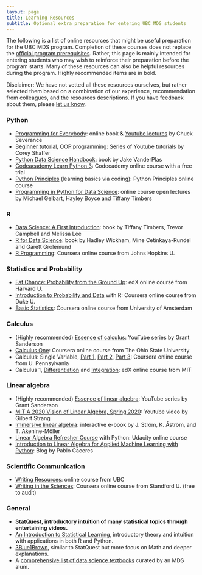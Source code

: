 ```yaml
---
layout: page
title: Learning Resources
subtitle: Optional extra preparation for entering UBC MDS students
---
```


The following is a list of online resources that might be useful preparation for the UBC MDS program. Completion of these courses
does not replace the [official program prerequisites](http://masterdatascience.science.ubc.ca/admissions). Rather, this page is
mainly intended for entering students who may wish to reinforce their preparation before the program starts.
Many of these resources can also be helpful resources during the program. Highly recommended items are in bold.

Disclaimer: We have not vetted all these resources ourselves, but rather selected them based on a combination of our experience, recommendation from colleagues, and the resources descriptions.
If you have feedback about them, please [let us know](http://masterdatascience.science.ubc.ca/contact-us).

### Python
- [Programming for Everybody](https://www.py4e.com/): online book & [Youtube lectures](https://www.youtube.com/watch?v=8DvywoWv6fI&t=9009s) by Chuck Severance
- [Beginner tutorial](https://www.youtube.com/playlist?list=PL-osiE80TeTskrapNbzXhwoFUiLCjGgY7), [OOP programming](https://www.youtube.com/playlist?list=PL-osiE80TeTsqhIuOqKhwlXsIBIdSeYtc): Series of Youtube tutorials by Corey Shaffer
- [Python Data Science Handbook](https://jakevdp.github.io/PythonDataScienceHandbook/): book by Jake VanderPlas
- [Codeacademy Learn Python 3](https://www.codecademy.com/learn/learn-python-3): Codecademy online course with a free trial
- [Python Principles](https://pythonprinciples.com/) (learning basics via coding): Python Principles online course
- [Programming in Python for Data Science](https://prog-learn.mds.ubc.ca/): online course open lectures by Michael Gelbart, Hayley Boyce and Tiffany Timbers

### R
- [Data Science: A First Introduction](https://datasciencebook.ca/): book by Tiffany Timbers, Trevor Campbell and Melissa Lee
- [R for Data Science](https://r4ds.hadley.nz/): book by Hadley Wickham, Mine Cetinkaya-Rundel and Garett Grolemund
- [R Programming](https://www.coursera.org/learn/r-programming): Coursera online course from Johns Hopkins U.

### Statistics and Probability
- [Fat Chance: Probability from the Ground Up](https://www.edx.org/course/fat-chance-probability-ground-up-1): edX online course from Harvard U.
- [Introduction to Probability and Data](https://www.coursera.org/learn/probability-intro) with R: Coursera online course from Duke U.
- [Basic Statistics](https://www.coursera.org/learn/basic-statistics): Coursera online course from University of Amsterdam

### Calculus
- (Highly recommended) [Essence of calculus](https://www.youtube.com/watch?v=WUvTyaaNkzM&list=PLZHQObOWTQDMsr9K-rj53DwVRMYO3t5Yr): YouTube series by Grant Sanderson
- [Calculus One](https://www.coursera.org/learn/calculus1): Coursera online course from The Ohio State University
- Calculus: Single Variable, [Part 1](https://www.coursera.org/learn/single-variable-calculus), [Part 2](https://www.coursera.org/learn/differentiation-calculus), [Part 3](https://www.coursera.org/learn/integration-calculus): Coursera online course from U. Pennsylvania
- Calculus 1, [Differentiation](https://www.edx.org/course/calculus-1a-differentiation-mitx-18-01-1x) and [Integration](https://www.edx.org/course/calculus-1b-integration-mitx-18-01-2x): edX online course from MIT

### Linear algebra
- (Highly recommended) [Essence of linear algebra](https://www.youtube.com/watch?v=kjBOesZCoqc&list=PLZHQObOWTQDPD3MizzM2xVFitgF8hE_ab): YouTube series by Grant Sanderson
- [MIT A 2020 Vision of Linear Algebra, Spring 2020](https://github.ubc.ca/MDS-2023-24/DSCI_563_unsup-learn_instructors/issues/80): Youtube video by Gilbert Strang
- [Immersive linear algebra](http://immersivemath.com/ila/index.html): interactive e-book by J. Ström, K. Åström, and T. Akenine-Möller
- [Linear Algebra Refresher Course](https://www.udacity.com/course/linear-algebra-refresher-course--ud953) with Python: Udacity online course
- [Introduction to Linear Algebra for Applied Machine Learning with Python](https://pabloinsente.github.io/intro-linear-algebra): Blog by Pablo Caceres

### Scientific Communication 
- [Writing Resources](https://writing.library.ubc.ca/writing-resources/): online course from UBC
- [Writing in the Sciences](https://www.classcentral.com/course/sciwrite-464): Coursera online course from Standford U. (free to audit)

### General
- **[StatQuest](https://statquest.org/video-index/), introductory intuition of many statistical topics through entertaining videos.**
- [An Introduction to Statistical Learning](https://www.statlearning.com/), introductory theory and intuition with applications in both R and Python.
- [3Blue1Brown](https://www.3blue1brown.com/), similar to StatQuest but more focus on Math and deeper explanations.
- A [comprehensive list of data science textbooks](https://www.notion.so/virtuallibrary/Textbook-References-e8afb919d3454759a731bda6e06a442d) curated by an MDS alum.